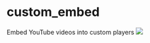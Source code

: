 # custom_embed
Embed YouTube videos into custom players
<img src="https://i.imgur.com/kpIGz1c.png"/>
